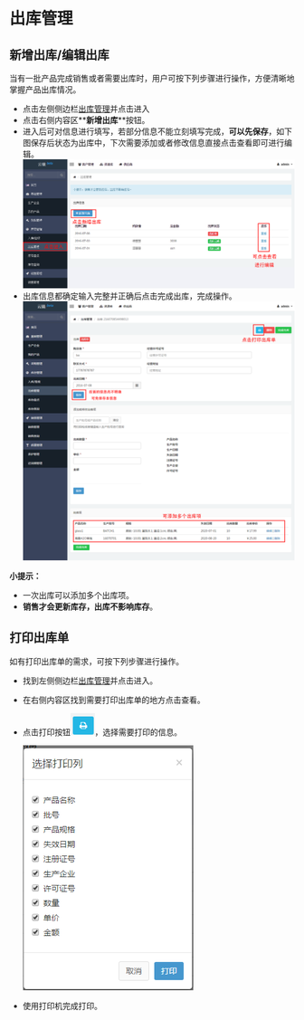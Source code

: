 # 出库管理

## 新增出库/编辑出库 
当有一批产品完成销售或者需要出库时，用户可按下列步骤进行操作，方便清晰地掌握产品出库情况。

- 点击左侧侧边栏[出库管理](https://58ee.top/stockout)并点击进入
- 点击右侧内容区**__新增出库__**按钮。
- 进入后可对信息进行填写，若部分信息不能立刻填写完成，**__可以先保存__**，如下图保存后状态为出库中，下次需要添加或者修改信息直接点击查看即可进行编辑。
  ![添加出库信息](images/添加出库信息.png)
- 出库信息都确定输入完整并正确后点击完成出库，完成操作。
  ![添加出库信息0](images/添加出库信息0.png)

**小提示：**
  - 一次出库可以添加多个出库项。
  - **销售才会更新库存，出库不影响库存**。

## 打印出库单 
如有打印出库单的需求，可按下列步骤进行操作。
  
- 找到左侧侧边栏[出库管理](https://58ee.top/stockout)并点击进入。
- 在右侧内容区找到需要打印出库单的地方点击查看。
- 点击打印按钮![打印标记](images/打印标记.png)，选择需要打印的信息。

  ![打印图](images/打印图.png)
- 使用打印机完成打印。
